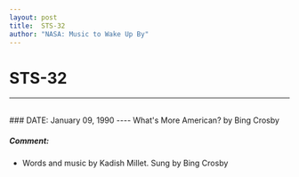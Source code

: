 ```yaml
---
layout: post
title:  STS-32
author: "NASA: Music to Wake Up By"
---
```


# STS-32
----
<br/>
### DATE: January 09, 1990
----
What's More American? by Bing Crosby

##### Comment:
* Words and music by Kadish Millet. Sung by Bing Crosby
